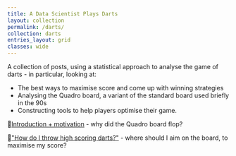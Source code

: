 ```yaml
---
title: A Data Scientist Plays Darts
layout: collection
permalink: /darts/
collection: darts
entries_layout: grid
classes: wide
---
```


A collection of posts, using a statistical approach to analyse the game of darts - in particular, looking at:
- The best ways to maximise score and come up with winning strategies
- Analysing the Quadro board, a variant of the standard board used briefly in the 90s
- Constructing tools to help players optimise their game.


🎯[Introduction + motivation](../_posts/2024-02-07-darts-frontpage.md) - why did the Quadro board flop?

🎯["How do I throw high scoring darts?"](../_posts/2024-02-18-maximising-single-dart.md) - where should I aim on the board, to maximise my score?
